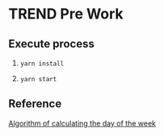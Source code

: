 # TREND Pre Work

## Execute process

1. `yarn install`

2. `yarn start`

## Reference

[Algorithm of calculating the day of the week](https://calendars.fandom.com/wiki/Calculating_the_day_of_the_week)

